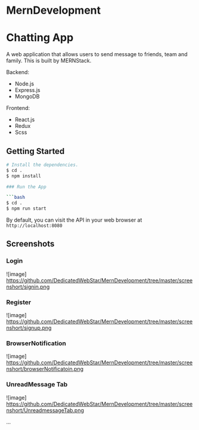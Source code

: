# MernDevelopment
# Chatting App

A web application that allows users to send message to friends, team and family. This is built by MERNStack.

Backend:

* Node.js
* Express.js
* MongoDB

Frontend:

* React.js
* Redux 
* Scss


## Getting Started

```bash
# Install the dependencies.
$ cd .
$ npm install

### Run the App

```bash
$ cd .
$ npm run start
```

By default, you can visit the API in your web browser at `http://localhost:8080`

## Screenshots

### Login
![image]
https://github.com/DedicatedWebStar/MernDevelopment/tree/master/screenshort/signin.png

### Register
![image]
https://github.com/DedicatedWebStar/MernDevelopment/tree/master/screenshort/signup.png

### BrowserNotification
![image]
https://github.com/DedicatedWebStar/MernDevelopment/tree/master/screenshort/browserNotificatoin.png

### UnreadMessage Tab
![image]
https://github.com/DedicatedWebStar/MernDevelopment/tree/master/screenshort/UnreadmessageTab.png

...
